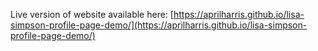 Live version of website available here: [https://aprilharris.github.io/lisa-simpson-profile-page-demo/](https://aprilharris.github.io/lisa-simpson-profile-page-demo/)

